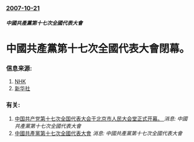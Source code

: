 ### [2007-10-21](/news/2007/10/21/index.md)

##### 中國共產黨第十七次全國代表大會
# 中國共產黨第十七次全國代表大會閉幕。




### 信息来源:

1. [NHK](http://www3.nhk.or.jp/news/2007/10/21/k20071021000071.html)
2. [新华社](http://www.cpcnews.cn/GB/100798/6410325.html)

### 有关:

1. [中国共产党第十七次全国代表大会于北京市人民大会堂正式开幕。 ](/zh/news/2007/10/15/中国共产党第十七次全国代表大会于北京市人民大会堂正式开幕.md) _消息: 中國共產黨第十七次全國代表大會_
2. [ 中國共產黨第十七次全國代表大會](/zh/news/2007/10/15/中國共產黨第十七次全國代表大會.md) _消息: 中國共產黨第十七次全國代表大會_
